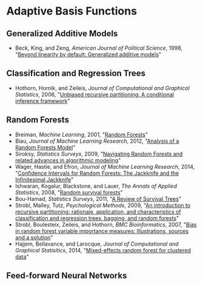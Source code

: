 # Adaptive Basis Functions

## Generalized Additive Models

 - Beck, King, and Zeng, *American Journal of Political Science*, 1998, "[Beyond linearity by default: Generalized additive models](http://zmjones.com/static/statistical-learning/beck-ajps-1998.pdf)"

## Classification and Regression Trees

 - Hothorn, Hornik, and Zeileis, *Journal of Computational and Graphical Statistics*, 2006, "[Unbiased recursive partitioning: A conditional inference framework](http://zmjones.com/static/statistical-learning/hothorn-jcgs-2006.pdf)"

## Random Forests

 - Breiman, *Machine Learning*, 2001, "[Random Forests](http://zmjones.comhttp://zmjones.com/static/statistical-learning/breiman-ml-2001.pdf)"
 - Biau, *Journal of Machine Learning Research*, 2012, "[Analysis of a Random Forests Model](http://www.jmlr.org/papers/volume13/biau12a/biau12a.pdf)"
 - Siroksy, *Statistics Surveys*, 2009, "[Navigating Random Forests and related advances in algorithmic modeling](http://zmjones.comhttp://zmjones.com/static/statistical-learning/siroky-ss-2009.pdf)"
 - Wager, Hastie, and Efron, *Journal of Machine Learning Research*, 2014, "[Confidence Intervals for Random Forests: The Jackknife and the Infinitesimal Jackknife](http://jmlr.csail.mit.edu/papers/volume15/wager14a/wager14a.pdf)"
 - Ishwaran, Kogalur, Blackstone, and Lauer, *The Annals of Applied Statistics*, 2008, "[Random survival forests](http://zmjones.com/static/statistical-learning/ishwaran-aas-2008.pdf)"
 - Bou-Hamad, *Statistics Surveys*, 2011, "[A Review of Survival Trees](http://projecteuclid.org/download/pdfview_1/euclid.ssu/1315833185)"
 - Strobl, Malley, Tutz, *Psychological Methods*, 2009, "[An introduction to recursive partitioning: rationale, application, and characteristics of classification and regression trees, bagging, and random forests](http://zmjones.com/static/statistical-learning/strobl-bmcb-2009.pdf)"
 - Strobl, Boulesteix, Zeileis, and Hothorn, *BMC Bioinformatics*, 2007, "[Bias in random forest variable importance measures: Illustrations, sources and a solution](http://zmjones.com/static/statistical-learning/strobl-bmcb-2007.pdf)"
 - Hajjem, Bellavance, and Larocque, *Journal of Computational and Graphical Statisitics*, 2014, "[Mixed-effects random forest for clustered data](http://zmjones.com/static/statistical-learning/hajjem-jcgs-2014.pdf)"

## Feed-forward Neural Networks
